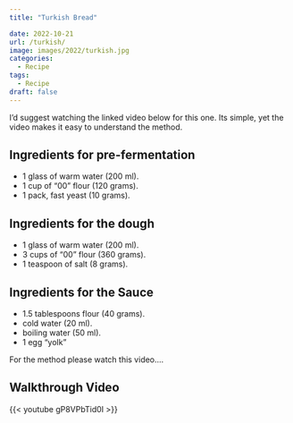 ```yaml
---
title: "Turkish Bread"

date: 2022-10-21
url: /turkish/
image: images/2022/turkish.jpg
categories:
  - Recipe
tags:
  - Recipe
draft: false
---
```

I’d suggest watching the linked video below for this one. Its simple, yet the video makes it easy to understand the method.
<!--more-->

## Ingredients for pre-fermentation

-   1 glass of warm water (200 ml).
-   1 cup of “00” flour (120 grams).
-   1 pack, fast yeast (10 grams).

## Ingredients for the dough

-   1 glass of warm water (200 ml).
-   3 cups of “00” flour (360 grams).
-   1 teaspoon of salt (8 grams).

## Ingredients for the Sauce

-   1.5 tablespoons flour (40 grams).
-   cold water (20 ml).
-   boiling water (50 ml).
-   1 egg “yolk”

For the method please watch this video….

## Walkthrough Video

{{< youtube gP8VPbTid0I >}}
